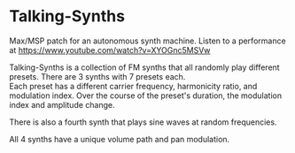 # Talking-Synths
Max/MSP patch for an autonomous synth machine. 
Listen to a performance at https://www.youtube.com/watch?v=XYOGnc5MSVw

Talking-Synths is a collection of FM synths that all randomly play different presets. There are 3 synths with 7 presets each.\
Each preset has a different carrier frequency, harmonicity ratio, and modulation index. Over the course of the preset's duration,
the modulation index and amplitude change. 

There is also a fourth synth that plays sine waves at random frequencies.  

All 4 synths have a unique volume path and pan modulation. 
